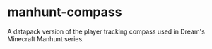 # manhunt-compass
A datapack version of the player tracking compass used in Dream's Minecraft Manhunt series.
